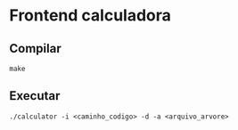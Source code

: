 # Frontend calculadora

## Compilar

```
make
```
## Executar
```
./calculator -i <caminho_codigo> -d -a <arquivo_arvore>
```